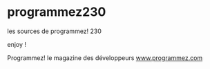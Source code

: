 # programmez230
les sources de programmez! 230

enjoy !

Programmez! le magazine des développeurs
www.programmez.com
